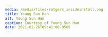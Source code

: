 ```yaml
---
media: /media/files/rutgers_insideinstall.png
title: Young Sun Han
alt: Young Sun Han
caption: Courtesy of Young Sun Han
date: 2021-02-26T09:41:00-0500
---
```

